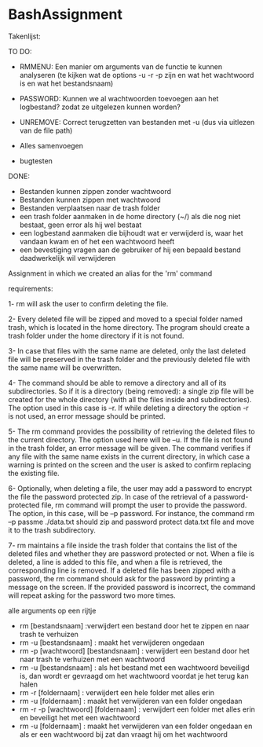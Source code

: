 # BashAssignment

Takenlijst:

TO DO:
- RMMENU: Een manier om arguments van de functie te kunnen analyseren (te kijken wat de options -u -r -p zijn en wat het wachtwoord is en wat het bestandsnaam)
- PASSWORD: Kunnen we al wachtwoorden toevoegen aan het logbestand? zodat ze uitgelezen kunnen worden?
- UNREMOVE: Correct terugzetten van bestanden met -u (dus via uitlezen van de file path)

- Alles samenvoegen
- bugtesten

DONE:
- Bestanden kunnen zippen zonder wachtwoord
- Bestanden kunnen zippen met wachtwoord
- Bestanden verplaatsen naar de trash folder
- een trash folder aanmaken in de home directory (~/) als die nog niet bestaat, geen error als hij wel bestaat
- een logbestand aanmaken die bijhoudt wat er verwijderd is, waar het vandaan kwam en of het een wachtwoord heeft
- een bevestiging vragen aan de gebruiker of hij een bepaald bestand daadwerkelijk wil verwijderen






Assignment in which we created an alias for the 'rm' command


requirements: 

1- rm will ask the user to confirm deleting the file.

2- Every deleted file will be zipped and moved to a special folder named trash, which is located in
the home directory. The program should create a trash folder under the home directory if it is not
found.

3- In case that files with the same name are deleted, only the last deleted file will be preserved in
the trash folder and the previously deleted file with the same name will be overwritten.

4- The command should be able to remove a directory and all of its subdirectories. So if it is a
directory (being removed): a single zip file will be created for the whole directory (with all the files
inside and subdirectories). The option used in this case is –r. If while deleting a directory the
option -r is not used, an error message should be printed.

5- The rm command provides the possibility of retrieving the deleted files to the current directory.
The option used here will be –u. If the file is not found in the trash folder, an error message will
be given. The command verifies if any file with the same name exists in the current directory, in
which case a warning is printed on the screen and the user is asked to confirm replacing the
existing file.

6- Optionally, when deleting a file, the user may add a password to encrypt the file the password
protected zip. In case of the retrieval of a password-protected file, rm command will prompt the
user to provide the password. The option, in this case, will be –p password. For instance, the
command rm –p passme ./data.txt should zip and password protect data.txt file and move it to
the trash subdirectory.

7- rm maintains a file inside the trash folder that contains the list of the deleted files and whether
they are password protected or not. When a file is deleted, a line is added to this file, and when a
file is retrieved, the corresponding line is removed. If a deleted file has been zipped with a
password, the rm command should ask for the password by printing a message on the screen. If
the provided password is incorrect, the command will repeat asking for the password two more
times.

alle arguments op een rijtje
- rm [bestandsnaam] :verwijdert een bestand door het te zippen en naar trash te verhuizen
- rm -u [bestandsnaam] : maakt het verwijderen ongedaan
- rm -p [wachtwoord] [bestandsnaam] : verwijdert een bestand door het naar trash te verhuizen met een wachtwoord
- rm -u [bestandsnaam] : als het bestand met een wachtwoord beveiligd is, dan wordt er gevraagd om het wachtwoord voordat je het terug kan halen
- rm -r [foldernaam] : verwijdert een hele folder met alles erin
- rm -u [foldernaam] : maakt het verwijderen van een folder ongedaan
- rm -r -p [wachtwoord] [foldernaam] : verwijdert een folder met alles erin en beveiligt het met een wachtwoord
- rm -u [foldernaam] : maakt het verwijderen van een folder ongedaan en als er een wachtwoord bij zat dan vraagt hij om het wachtwoord
